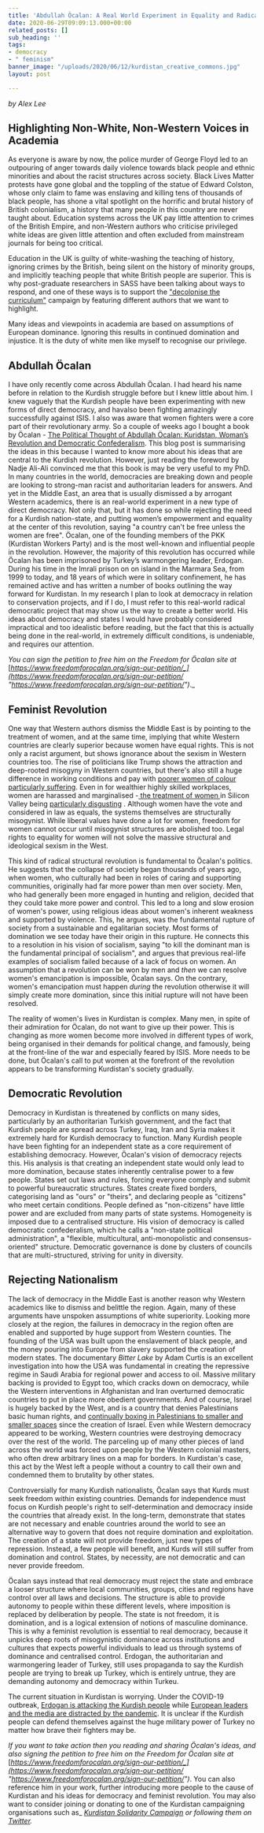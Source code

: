 ```yaml
---
title: 'Abdullah Öcalan: A Real World Experiment in Equality and Radical Democracy'
date: 2020-06-29T09:09:13.000+00:00
related_posts: []
sub_heading: ''
tags:
- democracy
- " feminism"
banner_image: "/uploads/2020/06/12/kurdistan_creative_commons.jpg"
layout: post

---
```

_by Alex Lee_

## Highlighting Non-White, Non-Western Voices in Academia

As everyone is aware by now, the police murder of George Floyd led to an outpouring of anger towards daily violence towards black people and ethnic minorities and about the racist structures across society. Black Lives Matter protests have gone global and the toppling of the statue of Edward Colston, whose only claim to fame was enslaving and killing tens of thousands of black people,  has shone a vital spotlight on the horrific and brutal history of British colonialism, a history that many people in this country are never taught about. Education systems across the UK pay little attention to crimes of the British Empire, and non-Western authors who criticise privileged white ideas are given little attention and often excluded from mainstream journals for being too critical.

Education in the UK is guilty of white-washing the teaching of history, ignoring crimes by the British, being silent on the history of minority groups, and implicitly teaching people that white British people are superior. This is why post-graduate researchers in SASS have been talking about ways to respond, and one of these ways is to support the ["decolonise the curriculum"]() campaign by featuring different authors that we want to highlight.

Many ideas and viewpoints in academia are based on assumptions of European dominance. Ignoring this results in continued domination and injustice. It is the duty of white men like myself to recognise our privilege.

## Abdullah Öcalan

I have only recently come across Abdullah Öcalan. I had heard his name before in relation to the Kurdish struggle before but I knew little about him. I knew vaguely that the Kurdish people have been experimenting with new forms of direct democracy, and havalso been fighting amazingly successfully against ISIS. I also was aware that women fighters were a core part of their revolutionary army. So a couple of weeks ago I bought a book by Öcalan - [The Political Thought of Abdullah Öcalan: Kuridstan, Woman’s Revolution and Democratic Confederalism](). This blog post is summarising the ideas in this because I wanted to know more about his ideas that are central to the Kurdish revolution. However, just reading the foreword by Nadje Ali-Ali convinced me that this book is may be very useful to my PhD. In many countries in the world, democracies are breaking down and people are looking to strong-man racist and authoritarian leaders for answers. And yet in the Middle East, an area that is usually dismissed a by arrogant Western academics, there is an real-world experiment in a new type of direct democracy. Not only that, but it has done so while rejecting the need for a Kurdish nation-state, and putting women’s empowerment and equality at the center of this revolution, saying "a country can't be free unless the women are free". Öcalan, one of the founding members of the PKK (Kurdistan Workers Party) and is the most well-known and influential people in the revolution.  However, the majority of this revolution has occurred while Öcalan has been imprisoned by Turkey’s warmongering leader, Erdogan. During his time in the Imrali prison on on island in the Marmara Sea, from 1999 to today, and 18 years of which were in solitary confinement, he has remained active and has written a number of books outlining the way forward for Kurdistan. In my research I plan to look at democracy in relation to conservation projects, and if I do, I must refer to this real-world radical democratic project that may show us the way to create a better world. His ideas about democracy and states I would have probably considered impractical and too idealistic before reading, but the fact that this is actually being done in the real-world, in extremely difficult conditions, is undeniable, and requires our attention.

_You can sign the petition to free him on the Freedom for Öcalan site at_ [_https://www.freedomforocalan.org/sign-our-petition/_](https://www.freedomforocalan.org/sign-our-petition/ "https://www.freedomforocalan.org/sign-our-petition/")_._

## Feminist Revolution

One way that Western authors dismiss the Middle East is by pointing to the treatment of women, and at the same time, implying that white Western countries are clearly superior because women have equal rights. This is not only a racist argument, but shows ignorance about the sexism in Western countries too. The rise of politicians like Trump shows the attraction and deep-rooted misogyny in Western countries, but there's also still a huge difference in working conditions and pay with [poorer women of colour particularly suffering](https://www.versobooks.com/blogs/3949-a-reignited-spirit-black-women-s-lives-in-britain). Even in for wealthier highly skilled workplaces, women are harassed and marginalised -[ the treatment of women ]()in Silicon Valley being [particularly disgusting]() . Although women have the vote and considered in law as equals, the systems themselves are structurally misogynist. While liberal values have done a lot for women, freedom for women cannot occur until misogynist structures are abolished too.  Legal rights to equality for women will not solve the massive structural and ideological sexism in the West.

This kind of radical structural revolution is fundamental to Öcalan's politics. He suggests that the collapse of society began thousands of years ago, when women, who culturally had been in roles of caring and supporting communities,  originally had far more power than men over society. Men, who had generally been more engaged in hunting and religion, decided that they could take more power and control. This led to a long and slow erosion of women's power, using religious ideas about women's inherent weakness and supported by violence. This, he argues, was the fundamental rupture of society from a sustainable and egalitarian society. Most forms of domination we see today have their origin in this rupture. He connects this to a resolution in his vision of socialism, saying "to kill the dominant man is the fundamental principal of socialism", and argues that previous real-life examples of socialism failed because of a lack of focus on women. An assumption that a revolution can be won by men and _then_ we can resolve women's emancipation is impossible, Öcalan says. On the contrary, women's emancipation must happen _during_ the revolution otherwise it will simply create more domination, since this initial rupture will not have been resolved.

The reality of women's lives in Kurdistan is complex. Many men, in spite of their admiration for Öcalan, do not want to give up their power. This is changing as more women become more involved in different types of work, being organised in their demands for political change, and famously, being at the front-line of the war and especially feared by ISIS. More needs to be done, but Öcalan's call to put women at the forefront of the revolution appears to be transforming Kurdistan's society gradually.

## Democratic Revolution

Democracy in Kurdistan is threatened by conflicts on many sides, particularly by an authoritarian Turkish government, and the fact that Kurdish people are spread across Turkey, Iraq, Iran and Syria makes it extremely hard for Kurdish democracy to function. Many Kurdish people have been fighting for an independent state as a core requirement of establishing democracy. However, Öcalan's vision of democracy rejects this. His analysis is that creating an independent state would only lead to more domination, because states inherently centralise power to a few people. States set out laws and rules, forcing everyone comply and submit to powerful bureaucratic structures. States create fixed borders, categorising land as "ours" or "theirs", and declaring people as "citizens" who meet certain conditions. People defined as "non-citizens" have little power and are excluded from many parts of state systems. Homogeneity is imposed due to a centralised structure. His vision of democracy is called democratic confederalism, which he calls a "non-state political administration", a "flexible, multicultural, anti-monopolistic and consensus-oriented" structure. Democratic governance is done by clusters of councils that are multi-structured, striving for unity in diversity.

## Rejecting Nationalism

The lack of democracy in the Middle East is another reason why Western academics like to dismiss and belittle the region. Again, many of these arguments have unspoken assumptions of white superiority. Looking more closely at the region, the failures in democracy in the region often are enabled and supported by huge support from Western counties. The founding of the USA was built upon the enslavement of black people, and the money pouring into Europe from slavery supported the creation of modern states. The documentary _Bitter Lake_ by Adam Curtis is an excellent investigation into how the USA was fundamental in creating the repressive regime in Saudi Arabia for regional power and access to oil. Massive military backing is provided to Egypt too, which cracks down on democracy, while the Western interventions in Afghanistan and Iran overturned democratic countries to put in place more obedient governments. And of course, Israel is hugely backed by the West, and is a country that denies Palestinians basic human rights, and [continually boxing in Palestinians to smaller and smaller spaces](https://www.aljazeera.com/indepth/interactive/2020/06/palestine-israel-mapping-annexation-200604200224100.html) since the creation of Israel. Even while Western democracy appeared to be working, Western countries were destroying democracy over the rest of the world. The parceling up of many other pieces of land across the world was forced upon people by the Western colonial masters, who often drew arbitrary lines on a map for borders. In Kurdistan's case, this act by the West left a people without a country to call their own and condemned them to brutality by other states.

Controversially for many Kurdish nationalists, Öcalan says that Kurds must seek freedom _within_ existing countries. Demands for independence must focus on Kurdish people's right to self-determination and democracy inside the countries that already exist. In the long-term, demonstrate that states are not necessary and enable countries around the world to see an alternative way to govern that does not require domination and exploitation. The creation of a state will not provide freedom, just new types of repression. Instead, a few people will benefit, and  Kurds will still suffer from domination and control. States, by necessity, are not democratic and can never provide freedom.

Öcalan says instead that real democracy must reject the state and embrace a looser structure where local communities, groups, cities and regions have control over all laws and decisions. The structure is able to provide autonomy to people within these different levels, where imposition is replaced by deliberation by people. The state is not freedom, it is domination, and is a logical extension of notions of masculine dominance. This is why a feminist revolution is essential to real democracy, because it unpicks deep roots of misogynistic dominance across institutions and cultures that expects powerful individuals to lead us through systems of dominance and centralised control. Erdogan, the authoritarian and warmongering leader of Turkey, still uses propaganda to say the Kurdish people are trying to break up Turkey, which is entirely untrue, they are demanding autonomy and democracy within Turkeu.

The current situation in Kurdistan is worrying. Under the COVID-19 outbreak, [Erdogan is attacking the Kurdish people]() while [European leaders and the media are distracted by the pandemic](). It is unclear if the Kurdish people can defend themselves against the huge military power of Turkey no matter how brave their fighters may be.

_If you want to take action then you reading and sharing Öcalan's ideas, and also signing the petition to free him on the Freedom for Öcalan site at_ [_https://www.freedomforocalan.org/sign-our-petition/_](https://www.freedomforocalan.org/sign-our-petition/ "https://www.freedomforocalan.org/sign-our-petition/")_. You can also reference him in your work, further introducing more people to the cause of Kurdistan and his ideas for democracy and feminist revolution. You may also want to consider joining or donating to one of the Kurdistan campaigning organisations such as_ [_Kurdistan Solidarity Campaign_]() _or following them on_ [_Twitter_]()_._